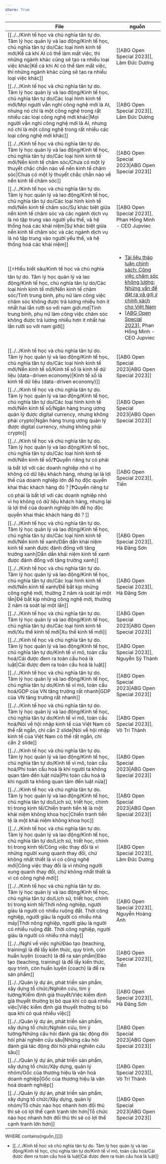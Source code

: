 ```yaml
---
share: True
---
```

| File                                                                                                                                                                                                                                                                                                                                                                                                                                                                                                                                    | nguồn                                                                                                                                                                                                                                                                                                      |
| --------------------------------------------------------------------------------------------------------------------------------------------------------------------------------------------------------------------------------------------------------------------------------------------------------------------------------------------------------------------------------------------------------------------------------------------------------------------------------------------------------------------------------------- | ---------------------------------------------------------------------------------------------------------------------------------------------------------------------------------------------------------------------------------------------------------------------------------------------------------- |
| [[../../Kinh tế học và chủ nghĩa tân tự do. Tâm lý học quản lý và lao động/Kinh tế học, chủ nghĩa tân tự do/Các loại hình kinh tế mới/Kể cả khi AI có thể làm mất việc, thì những ngành khác cũng sẽ tạo ra nhiều loại việc khác\|Kể cả khi AI có thể làm mất việc, thì những ngành khác cũng sẽ tạo ra nhiều loại việc khác]]                                                                                                                                                                                              | [[ABG Open Special 2023]], Lâm Đức Dương                                                                                                                                                                                                                                                                   |
| [[../../Kinh tế học và chủ nghĩa tân tự do. Tâm lý học quản lý và lao động/Kinh tế học, chủ nghĩa tân tự do/Các loại hình kinh tế mới/Mọi người vẫn nghĩ công nghệ mới là AI, nhưng nó chỉ là một công nghệ trong rất nhiều các loại công nghệ mới khác\|Mọi người vẫn nghĩ công nghệ mới là AI, nhưng nó chỉ là một công nghệ trong rất nhiều các loại công nghệ mới khác]]                                                                                                                                                | [[ABG Open Special 2023]], Lâm Đức Dương                                                                                                                                                                                                                                                                   |
| [[../../Kinh tế học và chủ nghĩa tân tự do. Tâm lý học quản lý và lao động/Kinh tế học, chủ nghĩa tân tự do/Các loại hình kinh tế mới/Nền kinh tế chăm sóc/Chưa có một lý thuyết chắc chắn nào về nền kinh tế chăm sóc\|Chưa có một lý thuyết chắc chắn nào về nền kinh tế chăm sóc]]                                                                                                                                                                                                                                       | [[ABG Open Special 2023\|ABG Open Special 2023]]                                                                                                                                                                                                                     |
| [[../../Kinh tế học và chủ nghĩa tân tự do. Tâm lý học quản lý và lao động/Kinh tế học, chủ nghĩa tân tự do/Các loại hình kinh tế mới/Nền kinh tế chăm sóc/Sự khác biệt giữa nền kinh tế chăm sóc và các ngành dịch vụ là nó tập trung vào người yếu thế, và hệ thống hoá các khái niệm\|Sự khác biệt giữa nền kinh tế chăm sóc và các ngành dịch vụ là nó tập trung vào người yếu thế, và hệ thống hoá các khái niệm]]                                                                                                     | [[ABG Open Special 2023]], Phan Hồng Minh - CEO Jupviec                                                                                                                                                                                                                                                    |
| [[⚡Hiểu biết sâu/Kinh tế học và chủ nghĩa tân tự do. Tâm lý học quản lý và lao động/Kinh tế học, chủ nghĩa tân tự do/Các loại hình kinh tế mới/Nền kinh tế chăm sóc/Tính trung bình, phụ nữ làm công việc chăm sóc không được trả lương nhiều hơn ít nhất hai lần rưỡi so với nam giới.md\|Tính trung bình, phụ nữ làm công việc chăm sóc không được trả lương nhiều hơn ít nhất hai lần rưỡi so với nam giới]]                                                                                                                         | <ul><li>[Tài liệu thảo luận chính sách: Công việc chăm sóc không lương: Những vấn đề đặt ra và gợi ý chính sách cho Việt Nam](https://vietnam.un.org/sites/default/files/2019-08/Unpaid_Care_and_Domestic_Work_-_Tieng_Viet.pdf)</li><li>[[ABG Open Special 2023]](../../Kinh%20tế%20học%20và%20chủ%20nghĩa%20tân%20tự%20do.%20Tâm%20lý%20học%20quản%20lý%20và%20lao%20động/Kinh%20tế%20học,%20chủ%20nghĩa%20tân%20tự%20do/Các%20loại%20hình%20kinh%20tế%20mới/Nền%20kinh%20tế%20chăm%20sóc/Tính%20trung%20bình,%20phụ%20nữ%20làm%20công%20việc%20chăm%20sóc%20không%20được%20trả%20lương%20nhiều%20hơn%20ít%20nhất%20hai%20lần%20rưỡi%20so%20với%20nam%20giới.md#), Phan Hồng Minh - CEO Jupviec</li></ul> |
| [[../../Kinh tế học và chủ nghĩa tân tự do. Tâm lý học quản lý và lao động/Kinh tế học, chủ nghĩa tân tự do/Các loại hình kinh tế mới/Nền kinh tế số/Kinh tế số là kinh tế dữ liệu (data-driven economy)\|Kinh tế số là kinh tế dữ liệu (data-driven economy)]]                                                                                                                                                                                                                                                             | [[ABG Open Special 2023\|ABG Open Special 2023]]                                                                                                                                                                                                                     |
| [[../../Kinh tế học và chủ nghĩa tân tự do. Tâm lý học quản lý và lao động/Kinh tế học, chủ nghĩa tân tự do/Các loại hình kinh tế mới/Nền kinh tế số/Ngân hàng trung ương quản lý được digital currency, nhưng không phải crypto\|Ngân hàng trung ương quản lý được digital currency, nhưng không phải crypto]]                                                                                                                                                                                                             | [[ABG Open Special 2023\|ABG Open Special 2023]]                                                                                                                                                                                                                     |
| [[../../Kinh tế học và chủ nghĩa tân tự do. Tâm lý học quản lý và lao động/Kinh tế học, chủ nghĩa tân tự do/Các loại hình kinh tế mới/Nền kinh tế số/❓Quyền riêng tư có phải là bất lợi với các doanh nghiệp nhỏ vì họ không có dữ liệu khách hàng, nhưng lại là lợi thế của doanh nghiệp lớn để họ độc quyền khai thác khách hàng đó？\|❓Quyền riêng tư có phải là bất lợi với các doanh nghiệp nhỏ vì họ không có dữ liệu khách hàng, nhưng lại là lợi thế của doanh nghiệp lớn để họ độc quyền khai thác khách hàng đó？]] | [[ABG Open Special 2023]], Tiến                                                                                                                                                                                                                                                                            |
| [[../../Kinh tế học và chủ nghĩa tân tự do. Tâm lý học quản lý và lao động/Kinh tế học, chủ nghĩa tân tự do/Các loại hình kinh tế mới/Nền kinh tế xanh/Dần dần khái niệm kinh tế xanh được đánh đồng với tăng trưởng xanh\|Dần dần khái niệm kinh tế xanh được đánh đồng với tăng trưởng xanh]]                                                                                                                                                                                                                             | [[ABG Open Special 2023]], Hà Đăng Sơn                                                                                                                                                                                                                                                                     |
| [[../../Kinh tế học và chủ nghĩa tân tự do. Tâm lý học quản lý và lao động/Kinh tế học, chủ nghĩa tân tự do/Các loại hình kinh tế mới/Nền kinh tế xanh/Để bắt kịp những công nghệ mới, thường 2 năm rà soát lại một lần\|Để bắt kịp những công nghệ mới, thường 2 năm rà soát lại một lần]]                                                                                                                                                                                                                                 | [[ABG Open Special 2023]], Hà Đăng Sơn                                                                                                                                                                                                                                                                     |
| [[../../Kinh tế học và chủ nghĩa tân tự do. Tâm lý học quản lý và lao động/Kinh tế học, chủ nghĩa tân tự do/Các loại hình kinh tế mới/Xu thế kinh tế mới\|Xu thế kinh tế mới]]                                                                                                                                                                                                                                                                                                                                              | [[ABG Open Special 2023\|ABG Open Special 2023]]                                                                                                                                                                                                                     |
| [[../../Kinh tế học và chủ nghĩa tân tự do. Tâm lý học quản lý và lao động/Kinh tế học, chủ nghĩa tân tự do/Kinh tế vĩ mô, toàn cầu hoá/Cái được đem ra toàn cầu hoá là luật\|Cái được đem ra toàn cầu hoá là luật]]                                                                                                                                                                                                                                                                                                        | [[ABG Open Special 2023]], Nguyễn Sỹ Thành                                                                                                                                                                                                                                                                 |
| [[../../Kinh tế học và chủ nghĩa tân tự do. Tâm lý học quản lý và lao động/Kinh tế học, chủ nghĩa tân tự do/Kinh tế vĩ mô, toàn cầu hoá/GDP của VN tăng trưởng rất nhanh\|GDP của VN tăng trưởng rất nhanh]]                                                                                                                                                                                                                                                                                                                | [[ABG Open Special 2023\|ABG Open Special 2023]]                                                                                                                                                                                                                     |
| [[../../Kinh tế học và chủ nghĩa tân tự do. Tâm lý học quản lý và lao động/Kinh tế học, chủ nghĩa tân tự do/Kinh tế vĩ mô, toàn cầu hoá/Nói về hội nhập kinh tế của Việt Nam có thể rất ngắn, chỉ cần 2 slide\|Nói về hội nhập kinh tế của Việt Nam có thể rất ngắn, chỉ cần 2 slide]]                                                                                                                                                                                                                                      | [[ABG Open Special 2023]], Võ Trí Thành                                                                                                                                                                                                                                                                    |
| [[../../Kinh tế học và chủ nghĩa tân tự do. Tâm lý học quản lý và lao động/Kinh tế học, chủ nghĩa tân tự do/Kinh tế vĩ mô, toàn cầu hoá/Phi toàn cầu hoá là khi người ta không quan tâm đến luật nữa\|Phi toàn cầu hoá là khi người ta không quan tâm đến luật nữa]]                                                                                                                                                                                                                                                        | [[ABG Open Special 2023\|ABG Open Special 2023]]                                                                                                                                                                                                                     |
| [[../../Kinh tế học và chủ nghĩa tân tự do. Tâm lý học quản lý và lao động/Kinh tế học, chủ nghĩa tân tự do/Lịch sử, triết học, chính trị trong kinh tế/Chiến tranh tiền tệ là một khái niệm không khoa học\|Chiến tranh tiền tệ là một khái niệm không khoa học]]                                                                                                                                                                                                                                                          | [[ABG Open Special 2023\|ABG Open Special 2023]]                                                                                                                                                                                                                     |
| [[../../Kinh tế học và chủ nghĩa tân tự do. Tâm lý học quản lý và lao động/Kinh tế học, chủ nghĩa tân tự do/Lịch sử, triết học, chính trị trong kinh tế/Công việc thay đổi là vì những người xung quanh thay đổi, chứ không nhất thiết là vì có công nghệ mới\|Công việc thay đổi là vì những người xung quanh thay đổi, chứ không nhất thiết là vì có công nghệ mới]]                                                                                                                                                      | [[ABG Open Special 2023]], Lâm Đức Dương                                                                                                                                                                                                                                                                   |
| [[../../Kinh tế học và chủ nghĩa tân tự do. Tâm lý học quản lý và lao động/Kinh tế học, chủ nghĩa tân tự do/Lịch sử, triết học, chính trị trong kinh tế/Thời nông nghiệp, người giàu là người có nhiều ruộng đất. Thời công nghiệp, người  giàu là người có nhiều nhà máy\|Thời nông nghiệp, người giàu là người có nhiều ruộng đất. Thời công nghiệp, người  giàu là người có nhiều nhà máy]]                                                                                                                              | [[ABG Open Special 2023]], Nguyễn Hoàng Ánh                                                                                                                                                                                                                                                                |
| [[../../Nghĩ về việc nghĩ/Đào tạo (teaching, training) là để lấy kiến thức, quy trình, còn huấn luyện (coach) là để ra sản phẩm\|Đào tạo (teaching, training) là để lấy kiến thức, quy trình, còn huấn luyện (coach) là để ra sản phẩm]]                                                                                                                                                                                                                                                                                    | [[ABG Open Special 2023]], Tiến                                                                                                                                                                                                                                                                            |
| [[../../Quản lý dự án, phát triển sản phẩm, xây dựng tổ chức/Nghiên cứu, tìm ý tưởng/Kiểm định giả thuyết/Việc kiểm định giả thuyết thường bị bỏ qua khi có quá nhiều việc\|Việc kiểm định giả thuyết thường bị bỏ qua khi có quá nhiều việc]]                                                                                                                                                                                                                                                                              | [[ABG Open Special 2023]], Hà Đăng Sơn                                                                                                                                                                                                                                                                     |
| [[../../Quản lý dự án, phát triển sản phẩm, xây dựng tổ chức/Nghiên cứu, tìm ý tưởng/Những câu hỏi đánh giá tác động đòi hỏi phải nghiên cứu sâu\|Những câu hỏi đánh giá tác động đòi hỏi phải nghiên cứu sâu]]                                                                                                                                                                                                                                                                                                             | [[ABG Open Special 2023\|ABG Open Special 2023]]                                                                                                                                                                                                                     |
| [[../../Quản lý dự án, phát triển sản phẩm, xây dựng tổ chức/Xây dựng, quản lý nhóm/Gốc của thương hiệu là văn hoá doanh nghiệp\|Gốc của thương hiệu là văn hoá doanh nghiệp]]                                                                                                                                                                                                                                                                                                                                              | [[ABG Open Special 2023]], Võ Trí Thành                                                                                                                                                                                                                                                                    |
| [[../../Quản lý dự án, phát triển sản phẩm, xây dựng tổ chức/Xây dựng, quản lý nhóm/Tổ chức nào học nhanh hơn đối thủ thì sẽ có lợi thế cạnh tranh lớn hơn\|Tổ chức nào học nhanh hơn đối thủ thì sẽ có lợi thế cạnh tranh lớn hơn]]                                                                                                                                                                                                                                                                                        | [[ABG Open Special 2023\|ABG Open Special 2023]]                                                                                                                                                                                                                     |

WHERE contains(nguồn,[[]])
- [[../../Kinh tế học và chủ nghĩa tân tự do. Tâm lý học quản lý và lao động/Kinh tế học, chủ nghĩa tân tự do/Kinh tế vĩ mô, toàn cầu hoá/Cái được đem ra toàn cầu hoá là luật|Cái được đem ra toàn cầu hoá là luật]]

